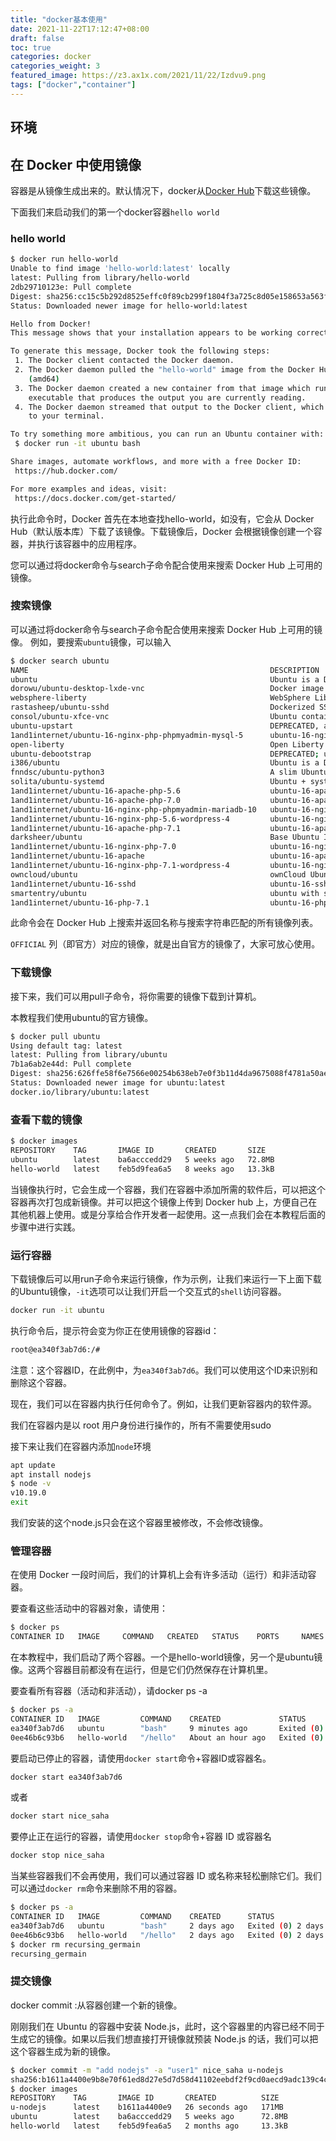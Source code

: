 ```yaml
---
title: "docker基本使用"
date: 2021-11-22T17:12:47+08:00
draft: false
toc: true
categories: docker
categories_weight: 3
featured_image: https://z3.ax1x.com/2021/11/22/Izdvu9.png
tags: ["docker","container"]
---
```


## 环境

## 在 Docker 中使用镜像

容器是从镜像生成出来的。默认情况下，docker从[Docker Hub](https://hub.docker.com)下载这些镜像。

下面我们来启动我们的第一个docker容器`hello world`

### hello world

```bash
$ docker run hello-world
Unable to find image 'hello-world:latest' locally
latest: Pulling from library/hello-world
2db29710123e: Pull complete 
Digest: sha256:cc15c5b292d8525effc0f89cb299f1804f3a725c8d05e158653a563f15e4f685
Status: Downloaded newer image for hello-world:latest

Hello from Docker!
This message shows that your installation appears to be working correctly.

To generate this message, Docker took the following steps:
 1. The Docker client contacted the Docker daemon.
 2. The Docker daemon pulled the "hello-world" image from the Docker Hub.
    (amd64)
 3. The Docker daemon created a new container from that image which runs the
    executable that produces the output you are currently reading.
 4. The Docker daemon streamed that output to the Docker client, which sent it
    to your terminal.

To try something more ambitious, you can run an Ubuntu container with:
 $ docker run -it ubuntu bash

Share images, automate workflows, and more with a free Docker ID:
 https://hub.docker.com/

For more examples and ideas, visit:
 https://docs.docker.com/get-started/
```

执行此命令时，Docker 首先在本地查找hello-world，如没有，它会从 Docker Hub（默认版本库）下载了该镜像。下载镜像后，Docker 会根据镜像创建一个容器，并执行该容器中的应用程序。

您可以通过将docker命令与search子命令配合使用来搜索 Docker Hub 上可用的镜像。

### 搜索镜像

可以通过将docker命令与search子命令配合使用来搜索 Docker Hub 上可用的镜像。
例如，要搜索`ubuntu`镜像，可以输入

```bash
$ docker search ubuntu
NAME                                                      DESCRIPTION                                     STARS     OFFICIAL   AUTOMATED
ubuntu                                                    Ubuntu is a Debian-based Linux operating sys…   13170     [OK]       
dorowu/ubuntu-desktop-lxde-vnc                            Docker image to provide HTML5 VNC interface …   587                  [OK]
websphere-liberty                                         WebSphere Liberty multi-architecture images …   282       [OK]       
rastasheep/ubuntu-sshd                                    Dockerized SSH service, built on top of offi…   256                  [OK]
consol/ubuntu-xfce-vnc                                    Ubuntu container with "headless" VNC session…   242                  [OK]
ubuntu-upstart                                            DEPRECATED, as is Upstart (find other proces…   112       [OK]       
1and1internet/ubuntu-16-nginx-php-phpmyadmin-mysql-5      ubuntu-16-nginx-php-phpmyadmin-mysql-5          50                   [OK]
open-liberty                                              Open Liberty multi-architecture images based…   48        [OK]       
ubuntu-debootstrap                                        DEPRECATED; use "ubuntu" instead                45        [OK]       
i386/ubuntu                                               Ubuntu is a Debian-based Linux operating sys…   26                   
fnndsc/ubuntu-python3                                     A slim Ubuntu-based Python3 image               24                   [OK]
solita/ubuntu-systemd                                     Ubuntu + systemd                                24                   [OK]
1and1internet/ubuntu-16-apache-php-5.6                    ubuntu-16-apache-php-5.6                        14                   [OK]
1and1internet/ubuntu-16-apache-php-7.0                    ubuntu-16-apache-php-7.0                        13                   [OK]
1and1internet/ubuntu-16-nginx-php-phpmyadmin-mariadb-10   ubuntu-16-nginx-php-phpmyadmin-mariadb-10       11                   [OK]
1and1internet/ubuntu-16-nginx-php-5.6-wordpress-4         ubuntu-16-nginx-php-5.6-wordpress-4             9                    [OK]
1and1internet/ubuntu-16-apache-php-7.1                    ubuntu-16-apache-php-7.1                        7                    [OK]
darksheer/ubuntu                                          Base Ubuntu Image -- Updated hourly             5                    [OK]
1and1internet/ubuntu-16-nginx-php-7.0                     ubuntu-16-nginx-php-7.0                         4                    [OK]
1and1internet/ubuntu-16-apache                            ubuntu-16-apache                                3                    [OK]
1and1internet/ubuntu-16-nginx-php-7.1-wordpress-4         ubuntu-16-nginx-php-7.1-wordpress-4             3                    [OK]
owncloud/ubuntu                                           ownCloud Ubuntu base image                      3                    
1and1internet/ubuntu-16-sshd                              ubuntu-16-sshd                                  1                    [OK]
smartentry/ubuntu                                         ubuntu with smartentry                          1                    [OK]
1and1internet/ubuntu-16-php-7.1                           ubuntu-16-php-7.1                               1                    [OK]
```

此命令会在 Docker Hub 上搜索并返回名称与搜索字符串匹配的所有镜像列表。

`OFFICIAL` 列（即官方）对应的镜像，就是出自官方的镜像了，大家可放心使用。

### 下载镜像

接下来，我们可以用pull子命令，将你需要的镜像下载到计算机。

本教程我们使用ubuntu的官方镜像。

```bash
$ docker pull ubuntu
Using default tag: latest
latest: Pulling from library/ubuntu
7b1a6ab2e44d: Pull complete 
Digest: sha256:626ffe58f6e7566e00254b638eb7e0f3b11d4da9675088f4781a50ae288f3322
Status: Downloaded newer image for ubuntu:latest
docker.io/library/ubuntu:latest
```

### 查看下载的镜像

```bash
$ docker images
REPOSITORY    TAG       IMAGE ID       CREATED       SIZE
ubuntu        latest    ba6acccedd29   5 weeks ago   72.8MB
hello-world   latest    feb5d9fea6a5   8 weeks ago   13.3kB
```

当镜像执行时，它会生成一个容器，我们在容器中添加所需的软件后，可以把这个容器再次打包成新镜像。并可以把这个镜像上传到 Docker hub 上，方便自己在其他机器上使用。或是分享给合作开发者一起使用。这一点我们会在本教程后面的步骤中进行实践。

### 运行容器

下载镜像后可以用run子命令来运行镜像，作为示例，让我们来运行一下上面下载的Ubuntu镜像，`-it`选项可以让我们开启一个交互式的`shell`访问容器。

```bash
docker run -it ubuntu 
```

执行命令后，提示符会变为你正在使用镜像的容器id：

```bash
root@ea340f3ab7d6:/#
```

注意：这个容器ID，在此例中，为`ea340f3ab7d6`。我们可以使用这个ID来识别和删除这个容器。

现在，我们可以在容器内执行任何命令了。例如，让我们更新容器内的软件源。

我们在容器内是以 root 用户身份进行操作的，所有不需要使用sudo

接下来让我们在容器内添加`node`环境

```bash
apt update
apt install nodejs
$ node -v
v10.19.0
exit
```

我们安装的这个node.js只会在这个容器里被修改，不会修改镜像。

### 管理容器

在使用 Docker 一段时间后，我们的计算机上会有许多活动（运行）和非活动容器。

要查看这些活动中的容器对象，请使用：

```bash
$ docker ps
CONTAINER ID   IMAGE     COMMAND   CREATED   STATUS    PORTS     NAMES
```

在本教程中，我们启动了两个容器。一个是hello-world镜像，另一个是ubuntu镜像。这两个容器目前都没有在运行，但是它们仍然保存在计算机里。

要查看所有容器（活动和非活动），请docker ps -a

```bash
$ docker ps -a
CONTAINER ID   IMAGE         COMMAND    CREATED             STATUS                         PORTS     NAMES
ea340f3ab7d6   ubuntu        "bash"     9 minutes ago       Exited (0) 3 minutes ago                 nice_saha
0ee46b6c93b6   hello-world   "/hello"   About an hour ago   Exited (0) About an hour ago             recursing_germain
```

要启动已停止的容器，请使用`docker start`命令+容器ID或容器名。

```bash
docker start ea340f3ab7d6
```

或者

```bash
docker start nice_saha
```

要停止正在运行的容器，请使用`docker stop`命令+容器 ID 或容器名

```bash
docker stop nice_saha
```

当某些容器我们不会再使用，我们可以通过容器 ID 或名称来轻松删除它们。我们可以通过`docker rm`命令来删除不用的容器。

```bash
$ docker ps -a
CONTAINER ID   IMAGE         COMMAND    CREATED      STATUS                  PORTS     NAMES
ea340f3ab7d6   ubuntu        "bash"     2 days ago   Exited (0) 2 days ago             nice_saha
0ee46b6c93b6   hello-world   "/hello"   2 days ago   Exited (0) 2 days ago             recursing_germain
$ docker rm recursing_germain 
recursing_germain
```

### 提交镜像

docker commit :从容器创建一个新的镜像。

刚刚我们在 Ubuntu 的容器中安装 Node.js，此时，这个容器里的内容已经不同于生成它的镜像。如果以后我们想直接打开镜像就预装 Node.js 的话，我们可以把这个容器生成为新的镜像。

```bash
$ docker commit -m "add nodejs" -a "user1" nice_saha u-nodejs
sha256:b1611a4400e9b8e70f61ed8d27e5d7d58d41102eebdf2f9cd0aecd9adc139c4c
$ docker images 
REPOSITORY    TAG       IMAGE ID       CREATED          SIZE
u-nodejs      latest    b1611a4400e9   26 seconds ago   171MB
ubuntu        latest    ba6acccedd29   5 weeks ago      72.8MB
hello-world   latest    feb5d9fea6a5   2 months ago     13.3kB
```
